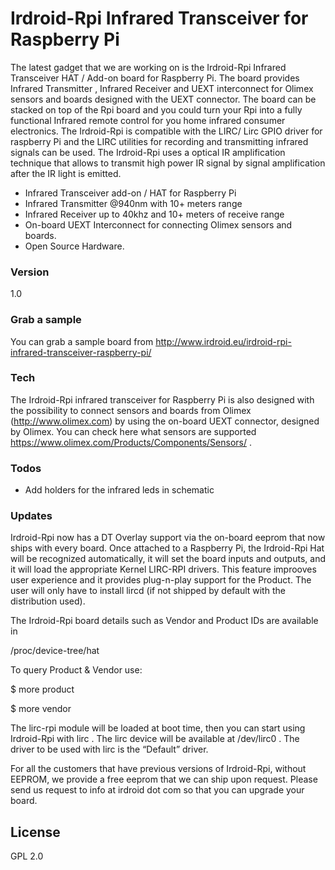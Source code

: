 # Irdroid-Rpi Infrared Transceiver for Raspberry Pi

The latest gadget that we are working on is the Irdroid-Rpi Infrared Transceiver HAT / Add-on board for Raspberry Pi. The board provides Infrared Transmitter , Infrared Receiver and UEXT interconnect for Olimex sensors and boards designed with the UEXT connector. The board can be stacked on top of the Rpi board and you could turn your Rpi into a fully functional Infrared remote control for you home infrared consumer electronics. The Irdroid-Rpi is compatible with the LIRC/ Lirc GPIO driver for raspberry Pi and the LIRC utilities for recording and transmitting infrared signals can be used. The Irdroid-Rpi uses a optical IR amplification technique that allows to transmit high power IR signal by signal amplification after the IR light is emitted.

- Infrared Transceiver add-on / HAT for Raspberry Pi
- Infrared Transmitter @940nm with 10+ meters range
- Infrared Receiver up to 40khz and 10+ meters of receive range
- On-board UEXT Interconnect for connecting Olimex sensors and boards.
- Open Source Hardware.

### Version
1.0
### Grab a sample

You can grab a sample board from http://www.irdroid.eu/irdroid-rpi-infrared-transceiver-raspberry-pi/
### Tech

The Irdroid-Rpi infrared transceiver for Raspberry Pi is also designed with the possibility to connect sensors and boards from Olimex (http://www.olimex.com) by using the on-board UEXT connector, designed by Olimex. You can check here what sensors are supported https://www.olimex.com/Products/Components/Sensors/ .

### Todos

 - Add holders for the infrared leds in schematic
 
### Updates

Irdroid-Rpi now has a DT Overlay support via the on-board eeprom that now ships with every board. Once attached to a Raspberry Pi, the Irdroid-Rpi Hat will be recognized automatically, it will set the board inputs and outputs, and it will load the appropriate Kernel LIRC-RPI drivers. This feature improoves user experience and it provides plug-n-play support for the Product. The user will only have to install lircd (if not shipped by default with the distribution used).

The Irdroid-Rpi board details such as Vendor and Product IDs are available in 

/proc/device-tree/hat

To query Product & Vendor use:

$ more product  

$ more vendor

The lirc-rpi module will be loaded at boot time, then you can start using Irdroid-Rpi with lirc . The lirc device will be available at /dev/lirc0 . The driver to be used with lirc is the “Default” driver.

For all the customers that have previous versions of Irdroid-Rpi, without EEPROM, we provide a free eeprom that we can ship upon request. Please send us request to info at irdroid dot com so that you can upgrade your board.


License
----
GPL 2.0

